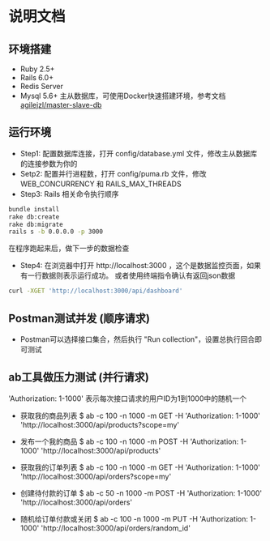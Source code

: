 说明文档
=======

## 环境搭建  

* Ruby 2.5+
* Rails 6.0+
* Redis Server 
* Mysql 5.6+ 主从数据库，可使用Docker快速搭建环境，参考文档 [agilejzl/master-slave-db](https://github.com/agilejzl/master-slave-db)

## 运行环境
* Step1: 配置数据库连接，打开 config/database.yml 文件，修改主从数据库的连接参数为你的
* Setp2: 配置并行进程数，打开 config/puma.rb 文件，修改 WEB_CONCURRENCY 和 RAILS_MAX_THREADS  
* Step3: Rails 相关命令执行顺序
```bash  
bundle install  
rake db:create
rake db:migrate
rails s -b 0.0.0.0 -p 3000 
```
在程序跑起来后，做下一步的数据检查

* Step4: 在浏览器中打开 http://localhost:3000 ，这个是数据监控页面，如果有一行数据则表示运行成功。
或者使用终端指令确认有返回json数据
```bash 
curl -XGET 'http://localhost:3000/api/dashboard'
```

## Postman测试并发 (顺序请求) 
* Postman可以选择接口集合，然后执行 "Run collection"，设置总执行回合即可测试

## ab工具做压力测试 (并行请求) 
'Authorization: 1-1000' 表示每次接口请求的用户ID为1到1000中的随机一个
* 获取我的商品列表 $ ab -c 100 -n 1000 -m GET -H 'Authorization: 1-1000' 'http://localhost:3000/api/products?scope=my'
* 发布一个我的商品 $ ab -c 100 -n 1000 -m POST -H 'Authorization: 1-1000' 'http://localhost:3000/api/products'

* 获取我的订单列表 $ ab -c 100 -n 1000 -m GET -H 'Authorization: 1-1000' 'http://localhost:3000/api/orders?scope=my'
* 创建待付款的订单 $ ab -c 50 -n 1000 -m POST -H 'Authorization: 1-1000' 'http://localhost:3000/api/orders'
* 随机给订单付款或关闭 $ ab -c 100 -n 1000 -m PUT -H 'Authorization: 1-1000' 'http://localhost:3000/api/orders/random_id'


